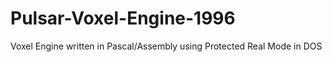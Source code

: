 # Pulsar-Voxel-Engine-1996
Voxel Engine written in Pascal/Assembly using Protected Real Mode in DOS
